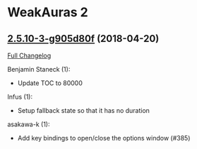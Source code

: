 # WeakAuras 2

## [2.5.10-3-g905d80f](https://github.com/WeakAuras/WeakAuras2/tree/905d80f6e47ae9176eda459d3305a3bf199da5cb) (2018-04-20)

[Full Changelog](https://github.com/WeakAuras/WeakAuras2/compare/2.5.10...905d80f6e47ae9176eda459d3305a3bf199da5cb)

Benjamin Staneck (1):

- Update TOC to 80000

Infus (1):

- Setup fallback state so that it has no duration

asakawa-k (1):

- Add key bindings to open/close the options window (#385)

